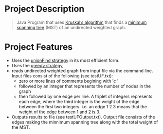 # Project Description

> Java Program that uses [Kruskal’s algorithm](https://en.wikipedia.org/wiki/Kruskal%27s_algorithm) that finds a [minimum spanning tree](https://en.wikipedia.org/wiki/Minimum_spanning_tree) (MST) of an undirected weighted graph.

# Project Features

  - Uses the [unionFind strategy](https://en.wikipedia.org/wiki/Disjoint-set_data_structure) in its most efficient form.
  - Uses the [greedy strategy](https://en.wikipedia.org/wiki/Greedy_algorithm)
  - reads undirected weighted graph from input file via the command line. Input files consist of the following (see testUF.txt): 
    - zero or more lines of comments begining with 'c '
    - followed by an integer that represents the number of nodes in the graph 
    - then followed by one edge per line. A triplet of integers represents each edge, where the third integer is the weight of the edge         between the first two integers. i.e. an edge 1  2  3   means that the weight of the edge between 1 and 2 is 3.
  - Outputs results to file (see testUFOutput.txt). Output file consists of the edges making the minnimum spanning tree along with the         total weight of the MST.
